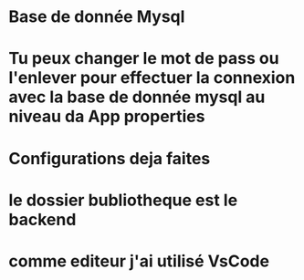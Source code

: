 # Base de donnée Mysql
# Tu peux changer le mot de pass  ou l'enlever pour effectuer la connexion avec la base de donnée mysql au niveau da App properties
# Configurations deja faites
# le dossier bubliotheque est le backend
# comme editeur j'ai utilisé VsCode

